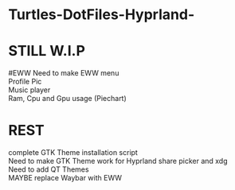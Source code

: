 # Turtles-DotFiles-Hyprland-

# STILL W.I.P
#EWW
Need to make EWW menu <br/>
Profile Pic <br/>
Music player <br/>
Ram, Cpu and Gpu usage (Piechart) <br/>

# REST
complete GTK Theme installation script <br/>
Need to make GTK Theme work for Hyprland share picker and xdg <br/>
Need to add QT Themes <br/> 
MAYBE replace Waybar with EWW <br/>
